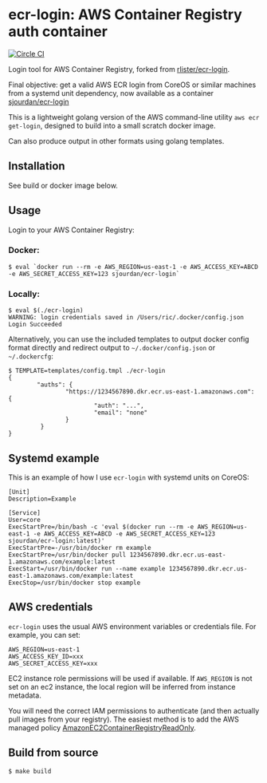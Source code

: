 # ecr-login: AWS Container Registry auth container

[![Circle CI](https://circleci.com/gh/sjourdan/ecr-login.svg?style=shield)](https://circleci.com/gh/sjourdan/ecr-login)

Login tool for AWS Container Registry, forked from [rlister/ecr-login](https://github.com/rlister/ecr-login).

Final objective: get a valid AWS ECR login from CoreOS or similar machines from a systemd unit dependency, now available as a container [sjourdan/ecr-login](https://hub.docker.com/r/sjourdan/ecr-login/
)


This is a lightweight golang version of the AWS command-line utility
`aws ecr get-login`, designed to build into a small scratch docker
image.

Can also produce output in other formats using golang templates.

## Installation

See build or docker image below.

## Usage

Login to your AWS Container Registry:

### Docker:

```
$ eval `docker run --rm -e AWS_REGION=us-east-1 -e AWS_ACCESS_KEY=ABCD -e AWS_SECRET_ACCESS_KEY=123 sjourdan/ecr-login`
```

### Locally:

```
$ eval $(./ecr-login)
WARNING: login credentials saved in /Users/ric/.docker/config.json
Login Succeeded
```

Alternatively, you can use the included templates to output docker
config format directly and redirect output to `~/.docker/config.json`
or `~/.dockercfg`:

```
$ TEMPLATE=templates/config.tmpl ./ecr-login
{
        "auths": {
                "https://1234567890.dkr.ecr.us-east-1.amazonaws.com": {
                        "auth": "...",
                        "email": "none"
                }
         }
}
```

## Systemd example

This is an example of how I use `ecr-login` with systemd units on
CoreOS:

```
[Unit]
Description=Example

[Service]
User=core
ExecStartPre=/bin/bash -c 'eval $(docker run --rm -e AWS_REGION=us-east-1 -e AWS_ACCESS_KEY=ABCD -e AWS_SECRET_ACCESS_KEY=123 sjourdan/ecr-login:latest)'
ExecStartPre=-/usr/bin/docker rm example
ExecStartPre=/usr/bin/docker pull 1234567890.dkr.ecr.us-east-1.amazonaws.com/example:latest
ExecStart=/usr/bin/docker run --name example 1234567890.dkr.ecr.us-east-1.amazonaws.com/example:latest
ExecStop=/usr/bin/docker stop example
```

## AWS credentials

`ecr-login` uses the usual AWS environment variables or credentials
file. For example, you can set:

```
AWS_REGION=us-east-1
AWS_ACCESS_KEY_ID=xxx
AWS_SECRET_ACCESS_KEY=xxx
```

EC2 instance role permissions will be used if available. If `AWS_REGION`
is not set on an ec2 instance, the local region will be inferred from
instance metadata.

You will need the correct IAM permissions to authenticate (and then
actually pull images from your registry). The easiest method is to add
the AWS managed policy
[AmazonEC2ContainerRegistryReadOnly](https://docs.aws.amazon.com/AmazonECS/latest/developerguide/ecr_managed_policies.html).

## Build from source

```
$ make build
```
